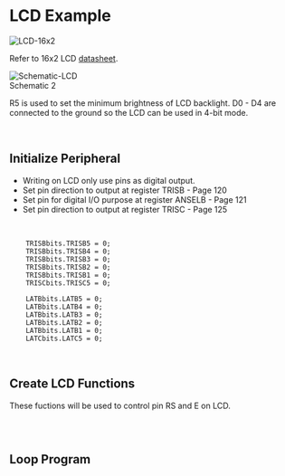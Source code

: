 # LCD Example
![LCD-16x2](https://github.com/user-attachments/assets/bf3f153c-c3dd-41a5-95c8-8c75bc0625b9)
<br/>

Refer to 16x2 LCD [datasheet](https://academy.cba.mit.edu/classes/output_devices/44780.pdf).
<br/>

![Schematic-LCD](https://github.com/user-attachments/assets/ef843a07-8950-4568-8f80-0b1aa432c005)
<br/>
Schematic 2
<br/>

R5 is used to set the minimum brightness of LCD backlight. D0 - D4 are connected to the ground so the LCD can be used in 4-bit mode.
<br/>

<br/>

## Initialize Peripheral
* Writing on LCD only use pins as digital output.
* Set pin direction to output at register TRISB - Page 120
* Set pin for digital I/O purpose at register ANSELB - Page 121
* Set pin direction to output at register TRISC - Page 125
<br/>

```
    TRISBbits.TRISB5 = 0;
    TRISBbits.TRISB4 = 0;
    TRISBbits.TRISB3 = 0;
    TRISBbits.TRISB2 = 0;
    TRISBbits.TRISB1 = 0;
    TRISCbits.TRISC5 = 0;
    
    LATBbits.LATB5 = 0;
    LATBbits.LATB4 = 0;
    LATBbits.LATB3 = 0;
    LATBbits.LATB2 = 0;
    LATBbits.LATB1 = 0;
    LATCbits.LATC5 = 0;
```
<br/>

## Create LCD Functions
These fuctions will be used to control pin RS and E on LCD.
<br/>

```
```
<br/>

## Loop Program
<br/>

<br/>
